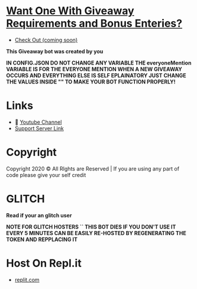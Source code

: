 # [Want One With Giveaway Requirements and Bonus Enteries?](https://github.com/anonymouseJoke)
- [Check Out (coming soon)](https://www.youtube.com/watch?v=dQw4w9WgXcQ)

**This Giveaway bot was created by you**

**IN CONFIG.JSON DO NOT CHANGE ANY VARIABLE THE everyoneMention VARIABLE IS FOR THE EVERYONE MENTION WHEN A NEW GIVEAWAY OCCURS AND EVERYTHING ELSE IS SELF EPLAINATORY JUST CHANGE THE VALUES 
INSIDE "" TO MAKE YOUR BOT FUNCTION PROPERLY!**
# Links
- 🔗 [Youtube Channel](https://www.youtube.com/watch?v=dQw4w9WgXcQ)
- [Support Server Link](https://discord.gg/)
# Copyright 
Copyright 2020 © All RIghts are Reserved | If you are using any part of code please give your self credit

# GLITCH
**Read if your an glitch user**

**NOTE FOR GLITCH HOSTERS 
`` THIS BOT DIES IF YOU DON'T USE IT EVERY 5 MINUTES CAN BE EASILY RE-HOSTED BY REGENERATING THE TOKEN AND REPPLACING IT** 

# Host On Repl.it
- [replit.com](https://replit.com/repls)
